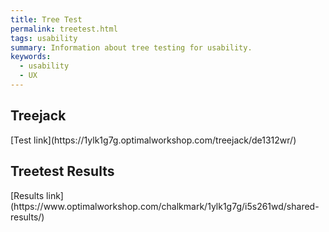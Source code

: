 ```yaml
---
title: Tree Test  
permalink: treetest.html  
tags: usability
summary: Information about tree testing for usability.
keywords: 
  - usability 
  - UX
---
```


<h2>Treejack</h2>   
[Test link](https://1ylk1g7g.optimalworkshop.com/treejack/de1312wr/)  
 
<h2>Treetest Results</h2>  
[Results link](https://www.optimalworkshop.com/chalkmark/1ylk1g7g/i5s261wd/shared-results/)     
 
